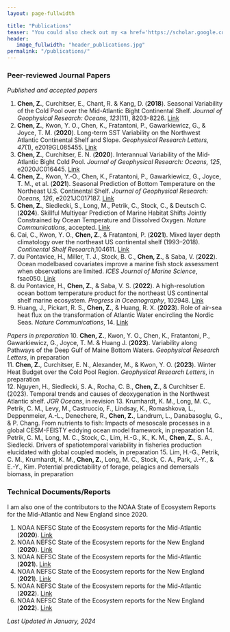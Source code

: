 ```yaml
---
layout: page-fullwidth

title: "Publications"
teaser: "You could also check out my <a href='https://scholar.google.com/citations?user=FxcW2lUAAAAJ&hl=en&authuser=1'>Google Scholar</a> and <a href='https://www.researchgate.net/profile/Zhuomin-Chen-3'>ResearchGate</a>."
header:
   image_fullwidth: "header_publications.jpg"
permalink: "/publications/"
---
```

### Peer-reviewed Journal Papers
<i>Published and accepted papers</i>
1. <b>Chen, Z.</b>, Curchitser, E., Chant, R. & Kang, D. (<b>2018</b>). Seasonal Variability of the Cold Pool over the Mid-Atlantic Bight Continental Shelf. <i>Journal of Geophysical Research: Oceans, 123</i>(11), 8203-8226. <a href='https://doi.org/10.1029/2018JC014148'>Link</a>   
2. <b>Chen, Z.</b>, Kwon, Y. O., Chen, K., Fratantoni, P., Gawarkiewicz, G., & Joyce, T. M. (<b>2020</b>). Long-term SST Variability on the Northwest Atlantic Continental Shelf and Slope. <i>Geophysical Research Letters, 47</i>(1), e2019GL085455. <a href='https://doi.org/10.1029/2019GL085455'>Link</a>   
3. <b>Chen, Z.</b>, Curchitser, E. N. (<b>2020</b>). Interannual Variability of the Mid‐Atlantic Bight Cold Pool. <i>Journal of Geophysical Research: Oceans, 125</i>, e2020JC016445. <a href='https://doi.org/10.1029/2020JC016445'>Link</a>   
4. <b>Chen, Z.</b>, Kwon, Y.‐O., Chen, K., Fratantoni, P., Gawarkiewicz, G., Joyce, T. M., et al. (<b>2021</b>). Seasonal Prediction of Bottom Temperature on the Northeast U.S. Continental Shelf. <i>Journal of Geophysical Research: Oceans, 126</i>, e2021JC017187. <a href='https://doi.org/10.1029/2021JC017187'>Link</a>   
5. <b>Chen, Z.</b>, Siedlecki, S., Long, M., Petrik, C., Stock, C., & Deutsch C. (<b>2024</b>). Skillful Multiyear Prediction of Marine Habitat Shifts Jointly Constrained by Ocean Temperature and Dissolved Oxygen. <i>Nature Communications</i>, accepted. <a href='https://www.researchsquare.com/article/rs-2923523/v1'>Link</a>    
6. Cai, C., Kwon, Y. O., <b>Chen, Z.</b>, & Fratantoni, P. (<b>2021</b>). Mixed layer depth climatology over the northeast US continental shelf (1993–2018). <i>Continental Shelf Research</i>,104611. <a href='https://doi.org/10.1016/j.csr.2021.104611'>Link</a>    
7. du Pontavice, H., Miller, T. J., Stock, B. C., <b>Chen, Z.</b>, & Saba, V. (<b>2022</b>). Ocean modelbased covariates improve a marine fish stock assessment when observations are limited. <i>ICES Journal of Marine Science</i>, fsac050. <a href='https://doi.org/10.1093/icesjms/fsac050'>Link</a>   
8. du Pontavice, H., <b>Chen, Z.</b>, & Saba, V. S. (<b>2022</b>). A high-resolution ocean bottom temperature product for the northeast US continental shelf marine ecosystem. <i>Progress in Oceanography</i>, 102948. <a href='https://doi.org/10.1016/j.pocean.2022.102948'>Link</a>
9. Huang, J., Pickart, R. S., <b>Chen, Z.</b>, & Huang, R. X. (<b>2023</b>). Role of air-sea heat flux on the transformation of Atlantic Water encircling the Nordic Seas. <i>Nature Communications</i>, 14. <a href='https://doi.org/10.1038/s41467-023-35889-3'>Link</a>   

<i>Papers in preparation</i>
10. <b>Chen, Z.</b>, Kwon, Y. O., Chen, K., Fratantoni, P., Gawarkiewicz, G., Joyce, T. M. & Huang J. (<b>2023</b>). Variability along Pathways of the Deep Gulf of Maine Bottom Waters. <i>Geophysical Research Letters</i>, in preparation    
11. <b>Chen, Z.</b>, Curchitser, E. N., Alexander, M., & Kwon, Y. O. (<b>2023</b>). Winter Heat Budget over the Cold Pool Region. <i>Geophysical Research Letters</i>, in preparation   
12. Nguyen, H., Siedlecki, S. A., Rocha, C. B., <b>Chen, Z.</b>, & Curchitser E. (2023). Temporal trends and causes of deoxygenation in the Northwest Atlantic shelf. <i>JGR Oceans</i>, in revision
13. Krumhardt, K. M., Long, M. C., Petrik, C. M., Levy, M., Castruccio, F., Lindsay, K., Romashkova, L., Deppenmeier, A.-L., Denechere, R., <b>Chen, Z.</b>, Landrum, L., Danabasoglu, G., & P. Chang. From nutrients to fish: Impacts of mesoscale processes in a global CESM-FEISTY eddying ocean model framework, in preparation
14. Petrik, C. M., Long, M. C., Stock, C., Lim, H.-G., K., K. M., <b>Chen, Z.</b>, S. A., Siedlecki. Drivers of spatiotemporal variability in fisheries production elucidated with global coupled models, in preparation
15. Lim, H.-G., Petrik, C. M., Krumhardt, K. M., <b>Chen, Z.</b>, Long, M. C., Stock, C. A., Park, J.-Y., & E.-Y., Kim. Potential predictability of forage, pelagics and demersals biomass, in preparation

  
### Technical Documents/Reports
I am also one of the contributors to the NOAA State of Ecosystem Reports for the Mid-Atlantic and New England since 2020.   
1. NOAA NEFSC State of the Ecosystem reports for the Mid-Atlantic (<b>2020</b>). <a href='https://doi.org/10.25923/1f8j-d564'>Link</a>   
2. NOAA NEFSC State of the Ecosystem reports for the New England (<b>2020</b>).
 <a href='https://doi.org/10.25923/4tdk-eg57'>Link</a>    
3. NOAA NEFSC State of the Ecosystem reports for the Mid-Atlantic (<b>2021</b>).
 <a href='https://doi.org/10.25923/jd1w-dc26'>Link</a>
4. NOAA NEFSC State of the Ecosystem reports for the New England (<b>2021</b>).
 <a href='https://doi.org/10.25923/6pww-mw45'>Link</a>   
5. NOAA NEFSC State of the Ecosystem reports for the Mid-Atlantic (<b>2022</b>). <a href='https://doi.org/10.25923/5s5y-0h81'>Link</a>
6. NOAA NEFSC State of the Ecosystem reports for the New England (<b>2022</b>). <a href='https://doi.org/10.25923/ypv2-mw79'>Link</a>

*<i> Last Updated in January, 2024</i>*

